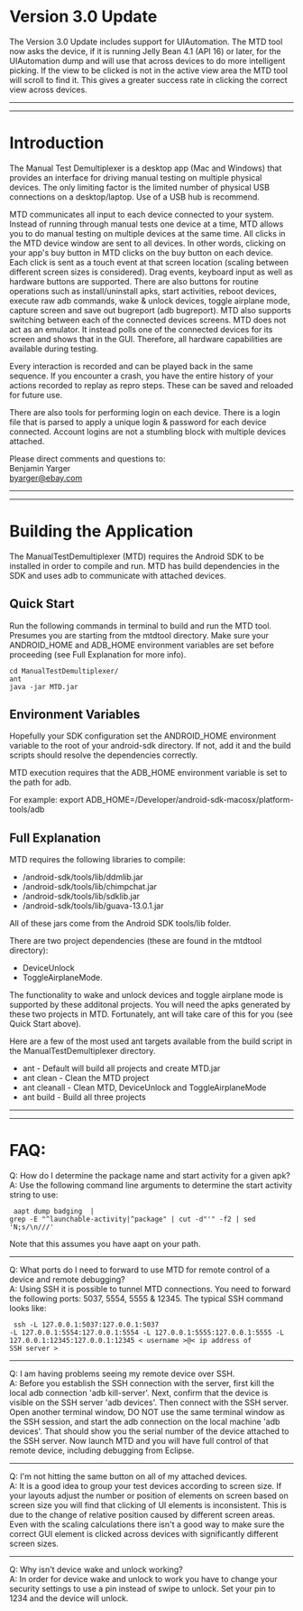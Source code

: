 Version 3.0 Update
==================

The Version 3.0 Update includes support for UIAutomation. The MTD tool now asks the device, if it is running Jelly Bean 4.1 (API 16) or later, for the UIAutomation dump and will use that across devices to do more intelligent picking. If the view to be clicked is not in the active view area the MTD tool will scroll to find it. This gives a greater success rate in clicking the correct view across devices. 

***
***

Introduction
=========

The Manual Test Demultiplexer is a desktop app (Mac and Windows) that provides
an interface for driving manual testing on multiple physical devices. The only
limiting factor is the limited number of physical USB connections on a
desktop/laptop. Use of a USB hub is recommend.

MTD communicates all input to each device connected to your system. Instead of
running through manual tests one device at a time, MTD allows you to do manual
testing on multiple devices at the same time. All clicks in the MTD device
window are sent to all devices. In other words, clicking on your app's buy
button in MTD clicks on the buy button on each device. Each click is sent as a
touch event at that screen location (scaling between different screen sizes is
considered). Drag events, keyboard input as well as hardware buttons are
supported. There are also buttons for routine operations such as
install/uninstall apks, start activities, reboot devices, execute raw adb
commands, wake & unlock devices, toggle airplane mode, capture screen and save
out bugreport (adb bugreport). MTD also supports switching between each of the
connected devices screens. MTD does not act as an emulator. It instead polls
one of the connected devices for its screen and shows that in the GUI.
Therefore, all hardware capabilities are available during testing.

Every interaction is recorded and can be played back in the same sequence.
If you encounter a crash, you have the entire history of your actions recorded
to replay as repro steps. These can be saved and reloaded for future use.

There are also tools for performing login on each device. There is a login
file that is parsed to apply a unique login & password for each device
connected. Account logins are not a stumbling block with multiple devices
attached.

Please direct comments and questions to:  
Benjamin Yarger  
<byarger@ebay.com>

***
***

Building the Application
==================

The ManualTestDemultiplexer (MTD) requires the Android SDK to be installed in
order to compile and run. MTD has build dependencies in the SDK and uses adb
to communicate with attached devices.

Quick Start
-----------------

Run the following commands in terminal to build and run the MTD tool. Presumes you are starting from the mtdtool directory. Make sure your ANDROID\_HOME and ADB\_HOME environment variables are set before proceeding (see Full Explanation for more info).
<pre><code>cd ManualTestDemultiplexer/
ant
java -jar MTD.jar
</code></pre>

Environment Variables
------------
Hopefully your SDK configuration set the ANDROID\_HOME environment variable to the root of your android-sdk directory. If not, add it and the build scripts should resolve the dependencies
correctly.

MTD execution requires that the ADB\_HOME environment variable is set to the
path for adb.

For example:
export ADB\_HOME=/Developer/android-sdk-macosx/platform-tools/adb

Full Explanation
-----------------------

MTD requires the following libraries to compile:

* /android-sdk/tools/lib/ddmlib.jar
* /android-sdk/tools/lib/chimpchat.jar
* /android-sdk/tools/lib/sdklib.jar
* /android-sdk/tools/lib/guava-13.0.1.jar

All of these jars come from the Android SDK tools/lib folder.

There are two project dependencies (these are found in the mtdtool directory): 

* DeviceUnlock
* ToggleAirplaneMode. 

The functionality to wake and unlock devices and toggle airplane mode is supported
by these additonal projects. You will need the apks generated by these two
projects in MTD. Fortunately, ant will take care of this for you (see Quick Start above).

Here are a few of the most used ant targets available from the build script in the ManualTestDemultiplexer directory.

* ant             - Default will build all projects and create MTD.jar
* ant clean       - Clean the MTD project
* ant cleanall    - Clean MTD, DeviceUnlock and ToggleAirplaneMode
* ant build       - Build all three projects

***
***

FAQ:
=====
Q: How do I determine the package name and start activity for a given apk?  
A: Use the following command line arguments to determine the start activity string to use:
<code><pre>
aapt dump badging <path to apk> | grep -E "^launchable-activity|^package" | cut -d"'" -f2 | sed 'N;s/\n/\//'
</pre></code>

Note that this assumes you have aapt on your path.

***

Q: What ports do I need to forward to use MTD for remote control of a device and remote debugging?  
A: Using SSH it is possible to tunnel MTD connections. You need to forward the following ports: 5037, 5554, 5555 & 12345. The typical SSH command looks like:
<code><pre>
ssh -L 127.0.0.1:5037:127.0.0.1:5037 -L 127.0.0.1:5554:127.0.0.1:5554 -L 127.0.0.1:5555:127.0.0.1:5555 -L 127.0.0.1:12345:127.0.0.1:12345 < username >@< ip address of SSH server >
</pre></code>

***

Q: I am having problems seeing my remote device over SSH.  
A: Before you establish the SSH connection with the server, first kill the local adb connection 'adb kill-server'. Next, confirm that the device is visible on the SSH server 'adb devices'. Then connect with the SSH server. Open another terminal window, DO NOT use the same terminal window as the SSH session, and start the adb connection on the local machine 'adb devices'. That should show you the serial number of the device attached to the SSH server. Now launch MTD and you will have full control of that remote device, including debugging from Eclipse.

***

Q: I'm not hitting the same button on all of my attached devices.  
A: It is a good idea to group your test devices according to screen size. If your layouts adjust the number or position of elements on screen based on screen size you will find that clicking of UI elements is inconsistent. This is due to the change of relative position caused by different screen areas. Even with the scaling calculations there isn't a good way to make sure the correct GUI element is clicked across devices with significantly different screen sizes.

***

Q: Why isn't device wake and unlock working?  
A: In order for device wake and unlock to work you have to change your security settings to use a pin instead of swipe to unlock. Set your pin to 1234 and the device will unlock.

